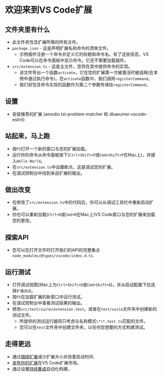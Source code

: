# 欢迎来到VS Code扩展

## 文件夹里有什么

- 此文件夹包含扩展所需的所有文件。
- `package.json` - 这是声明扩展名和命令的清单文件。
  - 示例插件注册一个命令并定义它的标题和命令名。有了这些信息，VS Code可以在命令面板中显示命令。它还不需要加载插件。
- `src/extension.ts` - 这是主文件，您将在其中提供命令的实现。
  - 该文件导出一个函数`activate`，它在您的扩展第一次被激活时被调用(在本例中通过执行命令)。在`activate`函数中，我们调用`registerCommand`。
  - 我们将包含命令实现的函数作为第二个参数传递给`registerCommand`。

## 设置

- 安装推荐的扩展 (amodio.tsl-problem-matcher 和 dbaeumer.vscode-eslint)

## 站起来，马上跑

- 按`F5`打开一个新的窗口与您的扩展加载。
- 运行你的命令从命令面板按下(`Ctrl+Shift+P`或`Cmd+Shift+P`在Mac上)，并键入`Hello World`。
- 在`src/extension.ts`中设置断点。这是调试您的扩展。
- 在调试控制台中找到来自扩展的输出。

## 做出改变

- 在修改了`src/extension.ts`中的代码后，你可以从调试工具栏中重新启动扩展。
- 你也可以重新加载(`Ctrl+R`或`Cmd+R`在Mac上)VS Code窗口与您的扩展来加载您的更改。

## 探索API

- 您可以在打开文件时打开我们的API的完整集合 `node_modules/@types/vscode/index.d.ts`.

## 运行测试

- 打开调试视图(Mac上为`Ctrl+Shift+D`或`Cmd+Shift+D`)，并从启动配置下拉选择`扩展测试`。
- 按`F5`在加载扩展的新窗口中运行测试。
- 在调试控制台中查看测试结果的输出。
- 修改`src/test/suite/extension.test`。或者在`test/suite`文件夹中创建新的测试文件。
  - 所提供的测试运行器将只考虑与名称模式`\*\*.test.ts`匹配的文件。
  - 您可以在`test`文件夹中创建文件夹，以任何您想要的方式构建测试。

## 走得更远

- 通过[捆绑扩展](https://code.visualstudio.com/api/working-with-extensions/bundling-extension)减少扩展大小并改善启动时间.
- [发布你的扩展](https://code.visualstudio.com/api/working-with-extensions/publishing-extension)在VS Code扩展市场。
- 通过设置[持续集成](https://code.visualstudio.com/api/working-with-extensions/continuous-integration)自动化构建。

